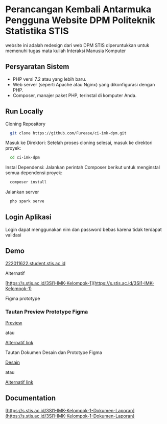 # Perancangan Kembali Antarmuka Pengguna Website DPM Politeknik Statistika STIS

website ini adalah redesign dari web DPM STIS diperuntukkan untuk memenuhi tugas mata kuliah Interaksi Manusia Komputer

## Persyaratan Sistem

- PHP versi 7.2 atau yang lebih baru.
- Web server (seperti Apache atau Nginx) yang dikonfigurasi dengan PHP.
- Composer, manajer paket PHP, terinstal di komputer Anda.

## Run Locally

Cloning Repository

```bash
  git clone https://github.com/Furease/ci-imk-dpm.git
```

Masuk ke Direktori: Setelah proses cloning selesai, masuk ke direktori proyek:

```bash
  cd ci-imk-dpm
```

Instal Dependensi: Jalankan perintah Composer berikut untuk menginstal semua dependensi proyek:

```bash
  composer install
```

Jalankan server

```bash
  php spark serve
```

## Login Aplikasi

Login dapat menggunakan nim dan password bebas karena tidak terdapat validasi

## Demo

[222011622.student.stis.ac.id](https://222011622.student.stis.ac.id)

Alternatif

[https://s.stis.ac.id/3SI1-IMK-Kelompok-1](https://s.stis.ac.id/3SI1-IMK-Kelompok-1)

Figma prototype

### Tautan Preview Prototype Figma

[Preview](https://s.stis.ac.id/PrototypeKelompok1_3SI1)

atau

[Alternatif link](<https://www.figma.com/proto/6RcOOSsjkyfo4orJCvhlgj/DPM---IMK-Redesign-(Evaluasi-2)?type=design&node-id=2-224&t=nYEHZpXftc2ogsTO-0&scaling=min-zoom&page-id=0%3A1&starting-point-node-id=2%3A224>)

Tautan Dokumen Desain dan Prototype Figma

[Desain](https://s.stis.ac.id/DokumenPrototypeFigmaKelompok1_3SI1)

atau

[Alternatif link](https://www.figma.com/file/6RcOOSsjkyfo4orJCvhlgj/3SI1_IMK_Kelompok-1?type=design&node-id=0-1&mode=design&t=nYEHZpXftc2ogsTO-0)

## Documentation

[https://s.stis.ac.id/3SI1-IMK-Kelompok-1-Dokumen-Laporan](https://s.stis.ac.id/3SI1-IMK-Kelompok-1-Dokumen-Laporan)
